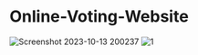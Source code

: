 # Online-Voting-Website
![Screenshot 2023-10-13 200237](https://github.com/Arijeet0523/Online-Voting-Website/assets/113160103/04ead159-11be-4dee-8d65-5d4e995bc466)
![1](https://github.com/Arijeet0523/Online-Voting-Website/assets/113160103/8456e5a6-1c2b-407a-96ec-1f92bfa5804f)
